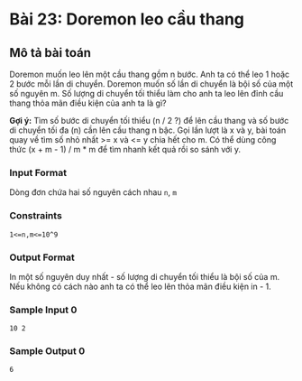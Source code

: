 # Bài 23: Doremon leo cầu thang

## Mô tả bài toán  
Doremon muốn leo lên một cầu thang gồm n bước. Anh ta có thể leo 1 hoặc 2 bước mỗi lần di chuyển. Doremon muốn số lần di chuyển là bội số của một số nguyên m. Số lượng di chuyển tối thiểu làm cho anh ta leo lên đỉnh cầu thang thỏa mãn điều kiện của anh ta là gì?
 
**Gợi ý:** Tìm số bước di chuyển tối thiểu (n / 2 ?) để lên cầu thang và số bước di chuyển tối đa (n) cần lên cầu thang n bậc. Gọi lần lượt là x và y, bài toán quay về tìm số nhỏ nhất >= x và <= y chia hết cho m. Có thể dùng công thức (x + m - 1) / m * m để tìm nhanh kết quả rồi so sánh với y.

### Input Format
Dòng đơn chứa hai số nguyên cách nhau `n`, `m`

### Constraints
`1<=n,m<=10^9`

### Output Format
In một số nguyên duy nhất - số lượng di chuyển tối thiểu là bội số của m. Nếu không có cách nào anh ta có thể leo lên thỏa mãn điều kiện in - 1.

### Sample Input 0
```
10 2
```
### Sample Output 0
```
6
```
